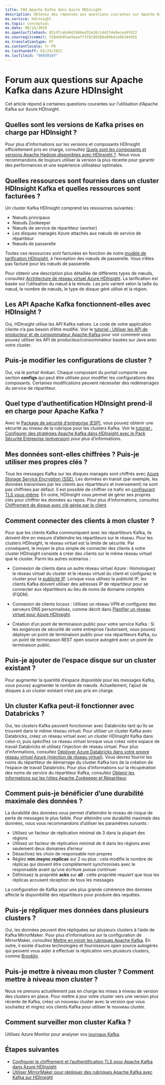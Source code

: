 ```yaml
---
title: FAQ Apache Kafka dans Azure HDInsight
description: Obtenez des réponses aux questions courantes sur Apache Kafka sur Azure HDInsight, un service cloud Hadoop géré.
ms.service: hdinsight
ms.topic: conceptual
ms.date: 08/14/2019
ms.openlocfilehash: 851d7ceb44d2466ed31e26c1442fde9acea9fd22
ms.sourcegitcommit: f28ebb95ae9aaaff3f87d8388a09b41e0b3445b5
ms.translationtype: HT
ms.contentlocale: fr-FR
ms.lasthandoff: 03/29/2021
ms.locfileid: "98939107"
---
```

# <a name="frequently-asked-questions-about-apache-kafka-in-azure-hdinsight"></a>Forum aux questions sur Apache Kafka dans Azure HDInsight

Cet article répond à certaines questions courantes sur l’utilisation d’Apache Kafka sur Azure HDInsight.

## <a name="what-kafka-versions-are-supported-by-hdinsight"></a>Quelles sont les versions de Kafka prises en charge par HDInsight ?

Pour plus d’informations sur les versions et composants HDInsight officiellement pris en charge, consultez [Quels sont les composants et versions Apache Hadoop disponibles avec HDInsight ?](../hdinsight-component-versioning.md#supported-hdinsight-versions). Nous vous recommandons de toujours utiliser la version la plus récente pour garantir des performances et une expérience utilisateur optimales.

## <a name="what-resources-are-provided-in-an-hdinsight-kafka-cluster-and-what-resources-am-i-charged-for"></a>Quelles ressources sont fournies dans un cluster HDInsight Kafka et quelles ressources sont facturées ?

Un cluster Kafka HDInsight comprend les ressources suivantes :

* Nœuds principaux
* Nœuds Zookeeper
* Nœuds de service de répartiteur (worker) 
* Les disques managés Azure attachés aux nœuds de service de répartiteur
* Nœuds de passerelle

Toutes ces ressources sont facturées en fonction de notre [modèle de tarification HDInsight](https://azure.microsoft.com/pricing/details/hdinsight/), à l’exception des nœuds de passerelle. Vous n’êtes pas facturé pour les nœuds de passerelle.

Pour obtenir une description plus détaillée de différents types de nœuds, consultez [Architecture de réseau virtuel Azure HDInsight](../hdinsight-virtual-network-architecture.md). La tarification est basée sur l’utilisation du nœud à la minute. Les prix varient selon la taille du nœud, le nombre de nœuds, le type de disque géré utilisé et la région.

## <a name="do-apache-kafka-apis-work-with-hdinsight"></a>Les API Apache Kafka fonctionnent-elles avec HDInsight ?

Oui, HDInsight utilise les API Kafka natives. Le code de votre application cliente n’a pas besoin d’être modifié. Voir le [tutoriel : Utiliser les API de producteur et de consommateur Apache Kafka](./apache-kafka-producer-consumer-api.md) pour voir comment vous pouvez utiliser les API de producteur/consommateur basées sur Java avec votre cluster.

## <a name="can-i-change-cluster-configurations"></a>Puis-je modifier les configurations de cluster ?

Oui, via le portail Ambari. Chaque composant du portail comporte une section **configs** qui peut être utilisée pour modifier les configurations des composants. Certaines modifications peuvent nécessiter des redémarrages du service de répartiteur.

## <a name="what-type-of-authentication-does-hdinsight-support-for-apache-kafka"></a>Quel type d’authentification HDInsight prend-il en charge pour Apache Kafka ?

Avec le [Package de sécurité d'entreprise (ESP)](../domain-joined/apache-domain-joined-architecture.md), vous pouvez obtenir une sécurité au niveau de la rubrique pour les clusters Kafka. Voir le [tutoriel : Configurer des stratégies Apache Kafka dans HDInsight avec le Pack Sécurité Entreprise (préversion)](../domain-joined/apache-domain-joined-run-kafka.md) pour plus d’informations.

## <a name="is-my-data-encrypted-can-i-use-my-own-keys"></a>Mes données sont-elles chiffrées ? Puis-je utiliser mes propres clés ?

Tous les messages Kafka sur les disques managés sont chiffrés avec [Azure Storage Service Encryption (SSE).](../../storage/common/storage-service-encryption.md) Les données en transit (par exemple, les données transmises par les clients aux répartiteurs et inversement) ne sont pas chiffrées par défaut. Il est possible de chiffrer ce trafic en [configurant TLS vous-même](./apache-kafka-ssl-encryption-authentication.md). En outre, HDInsight vous permet de gérer ses propres clés pour chiffrer les données au repos. Pour plus d'informations, consultez [Chiffrement de disque avec clé gérée par le client](../disk-encryption.md).

## <a name="how-do-i-connect-clients-to-my-cluster"></a>Comment connecter des clients à mon cluster ?

Pour que les clients Kafka communiquent avec les répartiteurs Kafka, ils doivent être en mesure d’atteindre les répartiteurs sur le réseau. Pour les clusters HDInsight, le réseau virtuel est la limite de sécurité. Par conséquent, le moyen le plus simple de connecter des clients à votre cluster HDInsight consiste à créer des clients sur le même réseau virtuel que le cluster. Parmi les autres scénarios :

* Connexion de clients dans un autre réseau virtuel Azure : Homologuez le réseau virtuel du cluster et le réseau virtuel du client et configurez le cluster pour la [publicité IP](apache-kafka-connect-vpn-gateway.md#configure-kafka-for-ip-advertising). Lorsque vous utilisez la publicité IP, les clients Kafka doivent utiliser des adresses IP de répartiteur pour se connecter aux répartiteurs au lieu de noms de domaine complets (FQDN).

* Connexion de clients locaux : Utilisez un réseau VPN et configurez des serveurs DNS personnalisés, comme décrit dans [Planifier un réseau virtuel pour Azure HDInsight](../hdinsight-plan-virtual-network-deployment.md).

* Création d’un point de terminaison public pour votre service Kafka : Si les exigences de sécurité de votre entreprise l’autorisent, vous pouvez déployer un point de terminaison public pour vos répartiteurs Kafka, ou un point de terminaison REST open source autogéré avec un point de terminaison public.

## <a name="can-i-add-more-disk-space-on-an-existing-cluster"></a>Puis-je ajouter de l’espace disque sur un cluster existant ?

Pour augmenter la quantité d’espace disponible pour les messages Kafka, vous pouvez augmenter le nombre de nœuds. Actuellement, l’ajout de disques à un cluster existant n’est pas pris en charge.

## <a name="can-a-kafka-cluster-work-with-databricks"></a>Un cluster Kafka peut-il fonctionner avec Databricks ? 

Oui, les clusters Kafka peuvent fonctionner avec Databricks tant qu’ils se trouvent dans le même réseau virtuel. Pour utiliser un cluster Kafka avec Databricks, créez un réseau virtuel avec un cluster HDInsight Kafka dans celui-ci, puis spécifiez ce réseau virtuel lorsque vous créez votre espace de travail Databricks et utilisez l’injection de réseau virtuel. Pour plus d’informations, consultez [Déployer Azure Databricks dans votre propre réseau virtuel Azure (injection de réseau virtuel)](/azure/databricks/administration-guide/cloud-configurations/azure/vnet-inject). Vous devrez fournir les noms du répartiteur de démarrage du cluster Kafka lors de la création de l’espace de travail Databricks. Pour plus d’informations sur la récupération des noms de service du répartiteur Kafka, consultez [Obtenir les informations sur les hôtes Apache Zookeeper et Répartiteur](./apache-kafka-get-started.md#getkafkainfo).

## <a name="how-can-i-have-maximum-data-durability"></a>Comment puis-je bénéficier d’une durabilité maximale des données ?

La durabilité des données vous permet d’atteindre le niveau de risque de perte de messages le plus faible. Pour atteindre une durabilité maximale des données, nous vous recommandons d’utiliser les paramètres suivants :

* Utilisez un facteur de réplication minimal de 3 dans la plupart des régions
* Utilisez un facteur de réplication minimal de 4 dans les régions avec seulement deux domaines d’erreur
* Désactivez les choix de responsable non propres
* Réglez **min.insync.replicas** sur 2 ou plus : cela modifie le nombre de réplicas qui doivent être complètement synchronisés avec le responsable avant qu’une écriture puisse continuer
* Définissez la propriété **acks** sur **all** : cette propriété requiert que tous les réplicas accusent réception de tous les messages

La configuration de Kafka pour une plus grande cohérence des données affecte la disponibilité des répartiteurs pour produire des requêtes.

## <a name="can-i-replicate-my-data-to-multiple-clusters"></a>Puis-je répliquer mes données dans plusieurs clusters ?

Oui, les données peuvent être répliquées sur plusieurs clusters à l’aide de Kafka MirrorMaker. Pour plus d’informations sur la configuration de MirrorMaker, consultez [Mettre en miroir les rubriques Apache Kafka](apache-kafka-mirroring.md). En outre, il existe d’autres technologies et fournisseurs open source autogérés qui peuvent vous aider à effectuer la réplication vers plusieurs clusters, comme [Brooklin](https://github.com/linkedin/Brooklin/).

## <a name="can-i-upgrade-my-cluster-how-should-i-upgrade-my-cluster"></a>Puis-je mettre à niveau mon cluster ? Comment mettre à niveau mon cluster ?

Nous ne prenons actuellement pas en charge les mises à niveau de version des clusters en place. Pour mettre à jour votre cluster vers une version plus récente de Kafka, créez un nouveau cluster avec la version que vous souhaitez et migrez vos clients Kafka pour utiliser le nouveau cluster.

## <a name="how-do-i-monitor-my-kafka-cluster"></a>Comment surveiller mon cluster Kafka ?

Utilisez Azure Monitor pour analyser vos [journaux Kafka](./apache-kafka-log-analytics-operations-management.md).

## <a name="next-steps"></a>Étapes suivantes

* [Configurer le chiffrement et l’authentification TLS pour Apache Kafka dans Azure HDInsight](./apache-kafka-ssl-encryption-authentication.md)
* [Utiliser MirrorMaker pour répliquer des rubriques Apache Kafka avec Kafka sur HDInsight](./apache-kafka-mirroring.md)